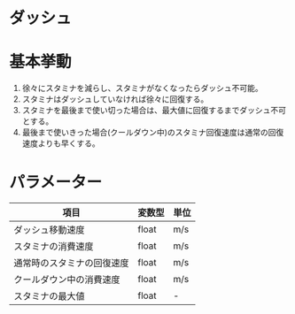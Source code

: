 # ダッシュ

# 基本挙動

1. 徐々にスタミナを減らし、スタミナがなくなったらダッシュ不可能。
2. スタミナはダッシュしていなければ徐々に回復する。
3. スタミナを最後まで使い切った場合は、最大値に回復するまでダッシュ不可とする。
4. 最後まで使いきった場合(クールダウン中)のスタミナ回復速度は通常の回復速度よりも早くする。

# パラメーター
|項目|変数型|単位|
|-|-|-|
|ダッシュ移動速度|float|m/s|
|スタミナの消費速度|float|m/s|
|通常時のスタミナの回復速度|float|m/s|
|クールダウン中の消費速度|float|m/s|
|スタミナの最大値|float|-|